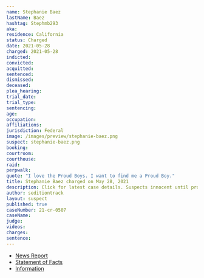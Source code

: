 ```yaml
---
name: Stephanie Baez
lastName: Baez
hashtag: Stephmb293
aka:
residence: California
status: Charged
date: 2021-05-28
charged: 2021-05-28
indicted:
convicted:
acquitted:
sentenced:
dismissed:
deceased:
plea_hearing:
trial_date:
trial_type:
sentencing:
age:
occupation:
affiliations:
jurisdiction: Federal
image: /images/preview/stephanie-baez.png
suspect: stephanie-baez.png
booking:
courtroom:
courthouse:
raid:
perpwalk:
quote: "I love the Proud Boys. I want to find me a Proud Boy."
title: Stephanie Baez charged on May 28, 2021
description: Click for latest case details. Suspects innocent until proven guilty.
author: seditiontrack
layout: suspect
published: true
caseNumber: 21-cr-0507
caseName:
judge:
videos:
charges:
sentence:
---
```

- [News Report](https://www.al.com/news/2021/06/woman-wanted-to-find-me-a-proud-boy-at-us-capitol-but-gets-arrested-in-alabama-for-jan-6-riot.html)
- [Statement of Facts](https://www.justice.gov/usao-dc/case-multi-defendant/file/1401761/download)
- [Information](https://www.justice.gov/usao-dc/case-multi-defendant/file/1423576/download)

